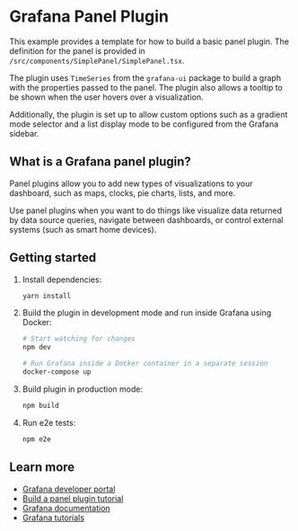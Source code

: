 # Grafana Panel Plugin

This example provides a template for how to build a basic panel plugin. The definition for the panel is provided in `/src/components/SimplePanel/SimplePanel.tsx`.

The plugin uses `TimeSeries` from the `grafana-ui` package to build a graph with the properties passed to the panel. The plugin also allows a tooltip to be shown when the user hovers over a visualization.

Additionally, the plugin is set up to allow custom options such as a gradient mode selector and a list display mode to be configured from the Grafana sidebar.

## What is a Grafana panel plugin?

Panel plugins allow you to add new types of visualizations to your dashboard, such as maps, clocks, pie charts, lists, and more.

Use panel plugins when you want to do things like visualize data returned by data source queries, navigate between dashboards, or control external systems (such as smart home devices).

## Getting started

1. Install dependencies:

   ```bash
   yarn install
   ```

2. Build the plugin in development mode and run inside Grafana using Docker:

   ```bash
   # Start watching for changes
   npm dev

   # Run Grafana inside a Docker container in a separate session
   docker-compose up
   ```

3. Build plugin in production mode:

   ```bash
   npm build
   ```

4. Run e2e tests:

   ```bash
   npm e2e
   ```

## Learn more

- [Grafana developer portal](https://grafana.com/developers)
- [Build a panel plugin tutorial](https://grafana.com/tutorials/build-a-panel-plugin/)
- [Grafana documentation](https://grafana.com/docs/)
- [Grafana tutorials](https://grafana.com/tutorials/)
